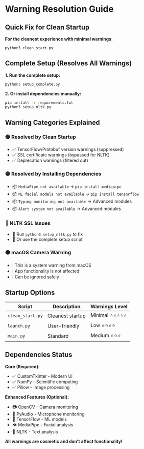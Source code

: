 # Warning Resolution Guide

## Quick Fix for Clean Startup

**For the cleanest experience with minimal warnings:**

```bash
python3 clean_start.py
```

## Complete Setup (Resolves All Warnings)

**1. Run the complete setup:**
```bash
python3 setup_complete.py
```

**2. Or install dependencies manually:**
```bash
pip install -r requirements.txt
python3 setup_nltk.py
```

## Warning Categories Explained

### 🟢 Resolved by Clean Startup
- ✅ TensorFlow/Protobuf version warnings (suppressed)
- ✅ SSL certificate warnings (bypassed for NLTK)
- ✅ Deprecation warnings (filtered out)

### 🟡 Resolved by Installing Dependencies  
- 📦 `MediaPipe not available` → `pip install mediapipe`
- 📦 `ML facial models not available` → `pip install tensorflow`
- 📦 `Typing monitoring not available` → Advanced modules
- 📦 `Alert system not available` → Advanced modules

### 🔵 NLTK SSL Issues
- 🔧 Run `python3 setup_nltk.py` to fix
- 🔧 Or use the complete setup script

### 🟠 macOS Camera Warning
- ℹ️ This is a system warning from macOS
- ℹ️ App functionality is not affected
- ℹ️ Can be ignored safely

## Startup Options

| Script | Description | Warnings Level |
|--------|-------------|----------------|
| `clean_start.py` | Cleanest startup | Minimal ⭐⭐⭐⭐⭐ |
| `launch.py` | User-friendly | Low ⭐⭐⭐⭐ |
| `main.py` | Standard | Medium ⭐⭐⭐ |

## Dependencies Status

**Core (Required):**
- ✅ CustomTkinter - Modern UI
- ✅ NumPy - Scientific computing
- ✅ Pillow - Image processing

**Enhanced Features (Optional):**
- 📷 OpenCV - Camera monitoring
- 🎤 PyAudio - Microphone monitoring  
- 🧠 TensorFlow - ML models
- 👁️ MediaPipe - Facial analysis
- 📝 NLTK - Text analysis

**All warnings are cosmetic and don't affect functionality!**
